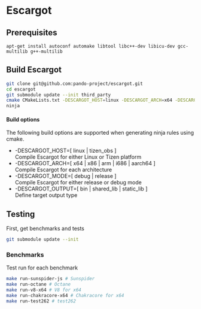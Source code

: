 # Escargot

## Prerequisites
```
apt-get install autoconf automake libtool libc++-dev libicu-dev gcc-multilib g++-multilib
```

## Build Escargot

``` sh
git clone git@github.com:pando-project/escargot.git
cd escargot
git submodule update --init third_party
cmake CMakeLists.txt -DESCARGOT_HOST=linux -DESCARGOT_ARCH=x64 -DESCARGOT_MODE=release -DESCARGOT_OUTPUT=bin -G Ninja
ninja
```

#### Build options

The following build options are supported when generating ninja rules using cmake.

* -DESCARGOT_HOST=[ linux | tizen_obs ]<br>
  Compile Escargot for either Linux or Tizen platform
* -DESCARGOT_ARCH=[ x64 | x86 | arm | i686 | aarch64 ]<br>
  Compile Escargot for each architecture
* -DESCARGOT_MODE=[ debug | release ]<br>
  Compile Escargot for either release or debug mode
* -DESCARGOT_OUTPUT=[ bin | shared_lib | static_lib ]<br> 
  Define target output type

## Testing

First, get benchmarks and tests

``` sh
git submodule update --init
```

### Benchmarks

Test run for each benchmark

```sh
make run-sunspider-js # Sunspider
make run-octane # Octane
make run-v8-x64 # V8 for x64
make run-chakracore-x64 # Chakracore for x64
make run-test262 # test262
```
